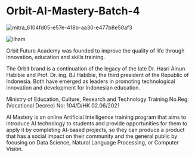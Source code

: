 # Orbit-AI-Mastery-Batch-4

![mitra_6104fd05-e57e-418b-aa30-e477b8e50af3](https://user-images.githubusercontent.com/85488433/227622733-9c9d2130-4f59-4274-8f2e-a16fb76d71de.png)

![ilham](https://user-images.githubusercontent.com/85488433/227623019-bcfc15e8-81ab-401e-9c6a-c37d4b832934.png)



Orbit Future Academy was founded to improve the quality of life through innovation, education and skills training.

The Orbit brand is a continuation of the legacy of the late Dr. Hasri Ainun Habibie and Prof. Dr. ing. BJ Habibie, the third president of the Republic of Indonesia. Both have emerged as leaders in promoting technological innovation and development for Indonesian education.

Ministry of Education, Culture, Research and Technology Training No.Reg:(Vocational Decree) No: 104/D/HK.02.06/2021

AI Mastery is an online Artificial Intelligence training program that aims to introduce AI technology to students and provide opportunities for them to apply it by completing AI-based projects, so they can produce a product that has a social impact on their community and the general public by focusing on Data Science, Natural Language Processing, or Computer Vision.
